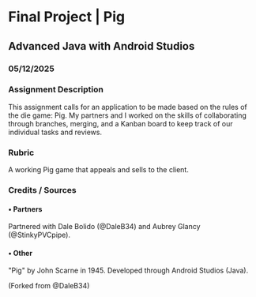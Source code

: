 # Final Project | Pig 
## Advanced Java with Android Studios
### 05/12/2025
### Assignment Description
This assignment calls for an application to be made based on the rules of the die game: Pig. My partners and I worked on the skills of collaborating through branches, merging, and a Kanban board to keep track of our individual tasks and reviews.

### Rubric
A working Pig game that appeals and sells to the client.

### Credits / Sources
#### • Partners
Partnered with Dale Bolido (@DaleB34) and Aubrey Glancy (@StinkyPVCpipe).
#### • Other
"Pig" by John Scarne in 1945.
Developed through Android Studios (Java).

(Forked from @DaleB34)
